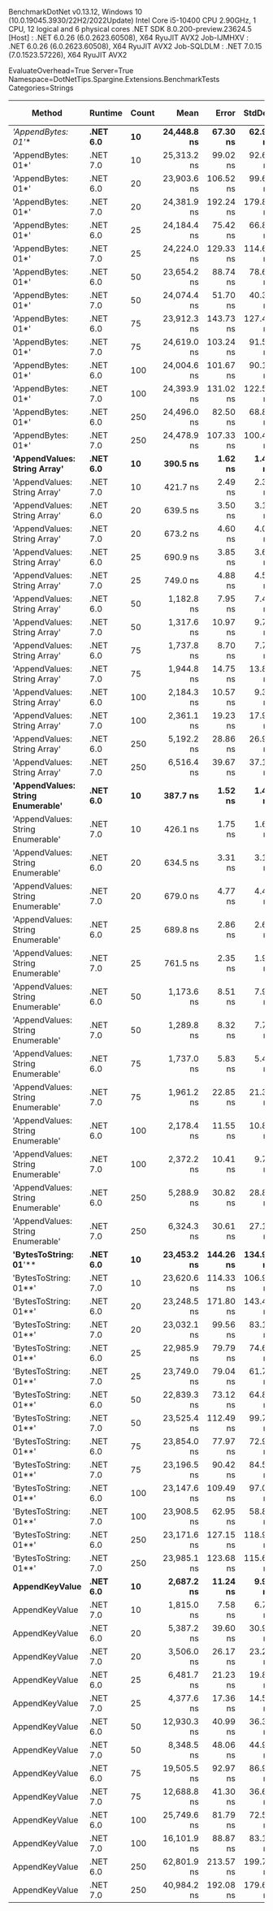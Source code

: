 
BenchmarkDotNet v0.13.12, Windows 10 (10.0.19045.3930/22H2/2022Update)
Intel Core i5-10400 CPU 2.90GHz, 1 CPU, 12 logical and 6 physical cores
.NET SDK 8.0.200-preview.23624.5
  [Host]     : .NET 6.0.26 (6.0.2623.60508), X64 RyuJIT AVX2
  Job-IJMHXV : .NET 6.0.26 (6.0.2623.60508), X64 RyuJIT AVX2
  Job-SQLDLM : .NET 7.0.15 (7.0.1523.57226), X64 RyuJIT AVX2

EvaluateOverhead=True  Server=True  Namespace=DotNetTips.Spargine.Extensions.BenchmarkTests  
Categories=Strings  

 Method                            | Runtime  | Count | Mean        | Error     | StdDev    | StdErr   | Min         | Q1          | Median      | Q3          | Max         | Op/s        | CI99.9% Margin | Iterations | Kurtosis | MValue | Skewness | Rank | LogicalGroup | Baseline | Code Size | Allocated |
---------------------------------- |--------- |------ |------------:|----------:|----------:|---------:|------------:|------------:|------------:|------------:|------------:|------------:|---------------:|-----------:|---------:|-------:|---------:|-----:|------------- |--------- |----------:|----------:|
 **'AppendBytes: 01*'**                | **.NET 6.0** | **10**    | **24,448.8 ns** |  **67.30 ns** |  **62.95 ns** | **16.25 ns** | **24,341.1 ns** | **24,402.0 ns** | **24,446.4 ns** | **24,489.3 ns** | **24,571.6 ns** |    **40,901.8** |      **67.301 ns** |      **15.00** |    **2.071** |  **2.000** |   **0.2677** |   **29** | *****            | **No**       |     **743 B** |  **44.66 KB** |
 'AppendBytes: 01*'                | .NET 7.0 | 10    | 25,313.2 ns |  99.02 ns |  92.63 ns | 23.92 ns | 25,151.2 ns | 25,249.9 ns | 25,308.9 ns | 25,364.7 ns | 25,513.6 ns |    39,505.1 |      99.024 ns |      15.00 |    2.483 |  2.000 |   0.3299 |   30 | *            | No       |   1,511 B |  44.66 KB |
 'AppendBytes: 01*'                | .NET 6.0 | 20    | 23,903.6 ns | 106.52 ns |  99.64 ns | 25.73 ns | 23,773.2 ns | 23,810.9 ns | 23,921.1 ns | 23,947.3 ns | 24,085.4 ns |    41,834.6 |     106.522 ns |      15.00 |    1.770 |  2.000 |   0.2122 |   29 | *            | No       |     743 B |  44.66 KB |
 'AppendBytes: 01*'                | .NET 7.0 | 20    | 24,381.9 ns | 192.24 ns | 179.82 ns | 46.43 ns | 24,054.5 ns | 24,235.2 ns | 24,388.3 ns | 24,486.1 ns | 24,662.3 ns |    41,014.0 |     192.236 ns |      15.00 |    1.908 |  2.000 |   0.0190 |   29 | *            | No       |   1,511 B |  44.66 KB |
 'AppendBytes: 01*'                | .NET 6.0 | 25    | 24,184.4 ns |  75.42 ns |  66.86 ns | 17.87 ns | 24,050.1 ns | 24,143.3 ns | 24,169.1 ns | 24,239.2 ns | 24,279.0 ns |    41,349.0 |      75.423 ns |      14.00 |    1.967 |  2.000 |  -0.2496 |   29 | *            | No       |     743 B |  44.66 KB |
 'AppendBytes: 01*'                | .NET 7.0 | 25    | 24,224.0 ns | 129.33 ns | 114.65 ns | 30.64 ns | 24,066.5 ns | 24,144.4 ns | 24,223.4 ns | 24,269.9 ns | 24,457.1 ns |    41,281.4 |     129.330 ns |      14.00 |    2.034 |  2.000 |   0.4356 |   29 | *            | No       |   1,511 B |  44.66 KB |
 'AppendBytes: 01*'                | .NET 6.0 | 50    | 23,654.2 ns |  88.74 ns |  78.66 ns | 21.02 ns | 23,533.2 ns | 23,601.9 ns | 23,648.3 ns | 23,695.0 ns | 23,829.5 ns |    42,275.8 |      88.739 ns |      14.00 |    2.575 |  2.000 |   0.3928 |   29 | *            | No       |     743 B |  44.66 KB |
 'AppendBytes: 01*'                | .NET 7.0 | 50    | 24,074.4 ns |  51.70 ns |  40.37 ns | 11.65 ns | 23,997.9 ns | 24,055.3 ns | 24,085.2 ns | 24,103.2 ns | 24,124.5 ns |    41,537.9 |      51.702 ns |      12.00 |    1.984 |  2.000 |  -0.6201 |   29 | *            | No       |   1,511 B |  44.66 KB |
 'AppendBytes: 01*'                | .NET 6.0 | 75    | 23,912.3 ns | 143.73 ns | 127.41 ns | 34.05 ns | 23,666.3 ns | 23,838.4 ns | 23,906.6 ns | 23,994.2 ns | 24,151.4 ns |    41,819.4 |     143.727 ns |      14.00 |    2.319 |  2.000 |  -0.0147 |   29 | *            | No       |     743 B |  44.66 KB |
 'AppendBytes: 01*'                | .NET 7.0 | 75    | 24,619.0 ns | 103.24 ns |  91.52 ns | 24.46 ns | 24,497.8 ns | 24,527.0 ns | 24,621.2 ns | 24,689.7 ns | 24,793.0 ns |    40,619.0 |     103.238 ns |      14.00 |    1.708 |  2.000 |   0.1596 |   29 | *            | No       |   1,511 B |  44.66 KB |
 'AppendBytes: 01*'                | .NET 6.0 | 100   | 24,004.6 ns | 101.67 ns |  90.13 ns | 24.09 ns | 23,869.7 ns | 23,946.8 ns | 24,001.5 ns | 24,040.4 ns | 24,208.8 ns |    41,658.7 |     101.671 ns |      14.00 |    2.743 |  2.000 |   0.4123 |   29 | *            | No       |     743 B |  44.66 KB |
 'AppendBytes: 01*'                | .NET 7.0 | 100   | 24,393.9 ns | 131.02 ns | 122.56 ns | 31.64 ns | 24,184.5 ns | 24,340.5 ns | 24,422.3 ns | 24,475.4 ns | 24,575.4 ns |    40,993.8 |     131.024 ns |      15.00 |    1.995 |  2.000 |  -0.5422 |   29 | *            | No       |   1,511 B |  44.66 KB |
 'AppendBytes: 01*'                | .NET 6.0 | 250   | 24,496.0 ns |  82.50 ns |  68.89 ns | 19.11 ns | 24,376.1 ns | 24,443.7 ns | 24,499.0 ns | 24,543.0 ns | 24,587.0 ns |    40,823.1 |      82.499 ns |      13.00 |    1.637 |  2.000 |  -0.2224 |   29 | *            | No       |     743 B |  44.66 KB |
 'AppendBytes: 01*'                | .NET 7.0 | 250   | 24,478.9 ns | 107.33 ns | 100.40 ns | 25.92 ns | 24,317.3 ns | 24,417.1 ns | 24,461.3 ns | 24,570.5 ns | 24,628.5 ns |    40,851.5 |     107.331 ns |      15.00 |    1.699 |  2.000 |   0.0085 |   29 | *            | No       |   1,511 B |  44.66 KB |
 **'AppendValues: String Array'**      | **.NET 6.0** | **10**    |    **390.5 ns** |   **1.62 ns** |   **1.44 ns** |  **0.38 ns** |    **388.9 ns** |    **389.4 ns** |    **390.2 ns** |    **391.6 ns** |    **393.0 ns** | **2,560,566.3** |       **1.619 ns** |      **14.00** |    **1.645** |  **2.000** |   **0.4667** |    **1** | *****            | **No**       |     **703 B** |   **1.37 KB** |
 'AppendValues: String Array'      | .NET 7.0 | 10    |    421.7 ns |   2.49 ns |   2.33 ns |  0.60 ns |    417.7 ns |    420.3 ns |    421.9 ns |    423.4 ns |    424.8 ns | 2,371,418.3 |       2.486 ns |      15.00 |    1.730 |  2.000 |  -0.2783 |    2 | *            | No       |   1,444 B |   1.37 KB |
 'AppendValues: String Array'      | .NET 6.0 | 20    |    639.5 ns |   3.50 ns |   3.11 ns |  0.83 ns |    633.6 ns |    637.0 ns |    640.1 ns |    642.4 ns |    642.5 ns | 1,563,659.3 |       3.503 ns |      14.00 |    1.779 |  2.000 |  -0.6223 |    3 | *            | No       |     703 B |   2.27 KB |
 'AppendValues: String Array'      | .NET 7.0 | 20    |    673.2 ns |   4.60 ns |   4.08 ns |  1.09 ns |    663.2 ns |    670.4 ns |    674.3 ns |    675.2 ns |    679.1 ns | 1,485,453.3 |       4.604 ns |      14.00 |    3.176 |  2.000 |  -0.7887 |    4 | *            | No       |   1,444 B |   2.27 KB |
 'AppendValues: String Array'      | .NET 6.0 | 25    |    690.9 ns |   3.85 ns |   3.60 ns |  0.93 ns |    682.0 ns |    689.3 ns |    691.4 ns |    693.5 ns |    696.2 ns | 1,447,368.8 |       3.849 ns |      15.00 |    3.139 |  2.000 |  -0.7864 |    5 | *            | No       |     703 B |   2.44 KB |
 'AppendValues: String Array'      | .NET 7.0 | 25    |    749.0 ns |   4.88 ns |   4.57 ns |  1.18 ns |    742.9 ns |    744.7 ns |    750.1 ns |    752.5 ns |    757.5 ns | 1,335,033.9 |       4.884 ns |      15.00 |    1.659 |  2.000 |   0.0794 |    6 | *            | No       |   1,444 B |   2.44 KB |
 'AppendValues: String Array'      | .NET 6.0 | 50    |  1,182.8 ns |   7.95 ns |   7.44 ns |  1.92 ns |  1,169.8 ns |  1,178.0 ns |  1,184.8 ns |  1,187.4 ns |  1,194.5 ns |   845,468.2 |       7.951 ns |      15.00 |    1.770 |  2.000 |  -0.1397 |    8 | *            | No       |     703 B |   4.34 KB |
 'AppendValues: String Array'      | .NET 7.0 | 50    |  1,317.6 ns |  10.97 ns |   9.72 ns |  2.60 ns |  1,297.4 ns |  1,312.9 ns |  1,316.3 ns |  1,321.6 ns |  1,335.4 ns |   758,983.1 |      10.968 ns |      14.00 |    2.824 |  2.000 |   0.1103 |   10 | *            | No       |   1,444 B |   4.34 KB |
 'AppendValues: String Array'      | .NET 6.0 | 75    |  1,737.8 ns |   8.70 ns |   7.71 ns |  2.06 ns |  1,721.3 ns |  1,732.3 ns |  1,739.9 ns |  1,743.7 ns |  1,748.0 ns |   575,442.1 |       8.701 ns |      14.00 |    2.185 |  2.000 |  -0.6502 |   11 | *            | No       |     703 B |   7.23 KB |
 'AppendValues: String Array'      | .NET 7.0 | 75    |  1,944.8 ns |  14.75 ns |  13.80 ns |  3.56 ns |  1,918.1 ns |  1,936.9 ns |  1,948.3 ns |  1,951.3 ns |  1,971.4 ns |   514,196.9 |      14.751 ns |      15.00 |    2.339 |  2.000 |  -0.1606 |   13 | *            | No       |   1,444 B |   7.23 KB |
 'AppendValues: String Array'      | .NET 6.0 | 100   |  2,184.3 ns |  10.57 ns |   9.37 ns |  2.50 ns |  2,167.7 ns |  2,179.1 ns |  2,182.4 ns |  2,186.9 ns |  2,201.3 ns |   457,820.6 |      10.570 ns |      14.00 |    2.215 |  2.000 |   0.3655 |   14 | *            | No       |     703 B |   8.07 KB |
 'AppendValues: String Array'      | .NET 7.0 | 100   |  2,361.1 ns |  19.23 ns |  17.99 ns |  4.65 ns |  2,338.5 ns |  2,345.9 ns |  2,357.8 ns |  2,369.5 ns |  2,401.7 ns |   423,528.8 |      19.234 ns |      15.00 |    2.498 |  2.000 |   0.7430 |   15 | *            | No       |   1,444 B |   8.07 KB |
 'AppendValues: String Array'      | .NET 6.0 | 250   |  5,192.2 ns |  28.86 ns |  26.99 ns |  6.97 ns |  5,146.6 ns |  5,180.0 ns |  5,186.0 ns |  5,206.7 ns |  5,242.5 ns |   192,595.8 |      28.855 ns |      15.00 |    2.204 |  2.000 |   0.1546 |   19 | *            | No       |     703 B |  25.19 KB |
 'AppendValues: String Array'      | .NET 7.0 | 250   |  6,516.4 ns |  39.67 ns |  37.10 ns |  9.58 ns |  6,464.9 ns |  6,486.8 ns |  6,525.9 ns |  6,539.9 ns |  6,595.2 ns |   153,459.3 |      39.665 ns |      15.00 |    2.097 |  2.000 |   0.4047 |   23 | *            | No       |   1,444 B |  25.19 KB |
 **'AppendValues: String Enumerable'** | **.NET 6.0** | **10**    |    **387.7 ns** |   **1.52 ns** |   **1.42 ns** |  **0.37 ns** |    **385.3 ns** |    **386.4 ns** |    **388.1 ns** |    **388.9 ns** |    **389.5 ns** | **2,579,168.5** |       **1.517 ns** |      **15.00** |    **1.531** |  **2.000** |  **-0.3525** |    **1** | *****            | **No**       |     **794 B** |   **1.37 KB** |
 'AppendValues: String Enumerable' | .NET 7.0 | 10    |    426.1 ns |   1.75 ns |   1.63 ns |  0.42 ns |    423.3 ns |    425.0 ns |    426.7 ns |    427.0 ns |    429.0 ns | 2,346,915.6 |       1.745 ns |      15.00 |    1.868 |  2.000 |  -0.1275 |    2 | *            | No       |   1,904 B |   1.37 KB |
 'AppendValues: String Enumerable' | .NET 6.0 | 20    |    634.5 ns |   3.31 ns |   3.10 ns |  0.80 ns |    628.0 ns |    632.6 ns |    635.0 ns |    636.9 ns |    639.1 ns | 1,576,097.2 |       3.312 ns |      15.00 |    2.088 |  2.000 |  -0.2871 |    3 | *            | No       |     794 B |   2.27 KB |
 'AppendValues: String Enumerable' | .NET 7.0 | 20    |    679.0 ns |   4.77 ns |   4.46 ns |  1.15 ns |    672.3 ns |    675.9 ns |    677.6 ns |    681.7 ns |    688.7 ns | 1,472,780.6 |       4.772 ns |      15.00 |    2.276 |  2.000 |   0.5614 |    4 | *            | No       |   1,904 B |   2.27 KB |
 'AppendValues: String Enumerable' | .NET 6.0 | 25    |    689.8 ns |   2.86 ns |   2.67 ns |  0.69 ns |    685.1 ns |    688.5 ns |    689.5 ns |    691.7 ns |    694.8 ns | 1,449,667.0 |       2.856 ns |      15.00 |    2.195 |  2.000 |   0.0920 |    5 | *            | No       |     794 B |   2.44 KB |
 'AppendValues: String Enumerable' | .NET 7.0 | 25    |    761.5 ns |   2.35 ns |   1.96 ns |  0.54 ns |    758.3 ns |    760.2 ns |    760.9 ns |    762.8 ns |    764.7 ns | 1,313,175.2 |       2.351 ns |      13.00 |    1.721 |  2.000 |   0.1660 |    7 | *            | No       |   1,904 B |   2.44 KB |
 'AppendValues: String Enumerable' | .NET 6.0 | 50    |  1,173.6 ns |   8.51 ns |   7.96 ns |  2.05 ns |  1,156.1 ns |  1,170.8 ns |  1,175.2 ns |  1,178.7 ns |  1,186.5 ns |   852,045.5 |       8.506 ns |      15.00 |    2.689 |  2.000 |  -0.5469 |    8 | *            | No       |     794 B |   4.34 KB |
 'AppendValues: String Enumerable' | .NET 7.0 | 50    |  1,289.8 ns |   8.32 ns |   7.78 ns |  2.01 ns |  1,276.7 ns |  1,286.1 ns |  1,289.3 ns |  1,294.7 ns |  1,302.8 ns |   775,320.6 |       8.315 ns |      15.00 |    1.935 |  2.000 |  -0.0189 |    9 | *            | No       |   1,904 B |   4.34 KB |
 'AppendValues: String Enumerable' | .NET 6.0 | 75    |  1,737.0 ns |   5.83 ns |   5.46 ns |  1.41 ns |  1,723.6 ns |  1,735.0 ns |  1,738.6 ns |  1,740.9 ns |  1,744.0 ns |   575,700.3 |       5.834 ns |      15.00 |    3.033 |  2.000 |  -0.9499 |   11 | *            | No       |     794 B |   7.23 KB |
 'AppendValues: String Enumerable' | .NET 7.0 | 75    |  1,961.2 ns |  22.85 ns |  21.38 ns |  5.52 ns |  1,925.2 ns |  1,947.7 ns |  1,955.0 ns |  1,976.6 ns |  2,003.9 ns |   509,898.1 |      22.854 ns |      15.00 |    2.076 |  2.000 |   0.2819 |   13 | *            | No       |   1,904 B |   7.23 KB |
 'AppendValues: String Enumerable' | .NET 6.0 | 100   |  2,178.4 ns |  11.55 ns |  10.81 ns |  2.79 ns |  2,165.6 ns |  2,171.3 ns |  2,175.0 ns |  2,183.8 ns |  2,198.3 ns |   459,056.7 |      11.555 ns |      15.00 |    1.999 |  2.000 |   0.6592 |   14 | *            | No       |     794 B |   8.07 KB |
 'AppendValues: String Enumerable' | .NET 7.0 | 100   |  2,372.2 ns |  10.41 ns |   9.73 ns |  2.51 ns |  2,353.8 ns |  2,365.7 ns |  2,370.7 ns |  2,380.7 ns |  2,387.9 ns |   421,542.6 |      10.406 ns |      15.00 |    1.832 |  2.000 |  -0.1115 |   15 | *            | No       |   1,904 B |   8.07 KB |
 'AppendValues: String Enumerable' | .NET 6.0 | 250   |  5,288.9 ns |  30.82 ns |  28.83 ns |  7.44 ns |  5,253.2 ns |  5,261.5 ns |  5,290.5 ns |  5,303.4 ns |  5,347.6 ns |   189,075.3 |      30.821 ns |      15.00 |    2.052 |  2.000 |   0.4245 |   20 | *            | No       |     794 B |  25.19 KB |
 'AppendValues: String Enumerable' | .NET 7.0 | 250   |  6,324.3 ns |  30.61 ns |  27.14 ns |  7.25 ns |  6,273.2 ns |  6,314.1 ns |  6,334.1 ns |  6,340.8 ns |  6,370.1 ns |   158,120.0 |      30.613 ns |      14.00 |    2.396 |  2.000 |  -0.5305 |   22 | *            | No       |   1,904 B |  25.19 KB |
 **'BytesToString: 01**'**             | **.NET 6.0** | **10**    | **23,453.2 ns** | **144.26 ns** | **134.94 ns** | **34.84 ns** | **23,291.5 ns** | **23,348.0 ns** | **23,392.2 ns** | **23,570.1 ns** | **23,704.8 ns** |    **42,638.1** |     **144.264 ns** |      **15.00** |    **1.597** |  **2.000** |   **0.4751** |   **29** | *****            | **No**       |     **525 B** |  **36.03 KB** |
 'BytesToString: 01**'             | .NET 7.0 | 10    | 23,620.6 ns | 114.33 ns | 106.94 ns | 27.61 ns | 23,449.8 ns | 23,537.4 ns | 23,583.2 ns | 23,723.6 ns | 23,757.7 ns |    42,335.9 |     114.328 ns |      15.00 |    1.300 |  2.000 |  -0.0697 |   29 | *            | No       |     509 B |  36.03 KB |
 'BytesToString: 01**'             | .NET 6.0 | 20    | 23,248.5 ns | 171.80 ns | 143.46 ns | 39.79 ns | 23,077.0 ns | 23,143.5 ns | 23,240.9 ns | 23,257.3 ns | 23,625.9 ns |    43,013.6 |     171.798 ns |      13.00 |    4.011 |  2.000 |   1.2409 |   29 | *            | No       |     525 B |  36.03 KB |
 'BytesToString: 01**'             | .NET 7.0 | 20    | 23,032.1 ns |  99.56 ns |  83.14 ns | 23.06 ns | 22,871.5 ns | 22,985.2 ns | 23,030.0 ns | 23,102.5 ns | 23,150.3 ns |    43,417.7 |      99.558 ns |      13.00 |    1.890 |  2.000 |  -0.3013 |   29 | *            | No       |     509 B |  36.03 KB |
 'BytesToString: 01**'             | .NET 6.0 | 25    | 22,985.9 ns |  79.79 ns |  74.64 ns | 19.27 ns | 22,894.2 ns | 22,928.8 ns | 22,976.5 ns | 23,008.3 ns | 23,122.3 ns |    43,504.9 |      79.795 ns |      15.00 |    2.089 |  2.000 |   0.7166 |   29 | *            | No       |     525 B |  36.03 KB |
 'BytesToString: 01**'             | .NET 7.0 | 25    | 23,749.0 ns |  79.04 ns |  61.71 ns | 17.81 ns | 23,657.7 ns | 23,700.6 ns | 23,757.5 ns | 23,797.4 ns | 23,827.0 ns |    42,107.0 |      79.044 ns |      12.00 |    1.281 |  2.000 |  -0.1380 |   29 | *            | No       |     509 B |  36.03 KB |
 'BytesToString: 01**'             | .NET 6.0 | 50    | 22,839.3 ns |  73.12 ns |  64.82 ns | 17.32 ns | 22,735.9 ns | 22,801.4 ns | 22,835.6 ns | 22,880.6 ns | 22,954.2 ns |    43,784.2 |      73.123 ns |      14.00 |    1.969 |  2.000 |   0.1162 |   29 | *            | No       |     525 B |  36.03 KB |
 'BytesToString: 01**'             | .NET 7.0 | 50    | 23,525.4 ns | 112.49 ns |  99.72 ns | 26.65 ns | 23,340.3 ns | 23,483.5 ns | 23,521.7 ns | 23,576.8 ns | 23,723.8 ns |    42,507.3 |     112.489 ns |      14.00 |    2.406 |  2.000 |   0.1078 |   29 | *            | No       |     509 B |  36.03 KB |
 'BytesToString: 01**'             | .NET 6.0 | 75    | 23,854.0 ns |  77.97 ns |  72.94 ns | 18.83 ns | 23,683.1 ns | 23,810.1 ns | 23,854.8 ns | 23,919.8 ns | 23,941.3 ns |    41,921.6 |      77.974 ns |      15.00 |    2.587 |  2.000 |  -0.6243 |   29 | *            | No       |     525 B |  36.03 KB |
 'BytesToString: 01**'             | .NET 7.0 | 75    | 23,196.5 ns |  90.42 ns |  84.58 ns | 21.84 ns | 23,054.7 ns | 23,133.3 ns | 23,201.0 ns | 23,247.8 ns | 23,337.1 ns |    43,110.0 |      90.417 ns |      15.00 |    1.819 |  2.000 |   0.0619 |   29 | *            | No       |     509 B |  36.03 KB |
 'BytesToString: 01**'             | .NET 6.0 | 100   | 23,147.6 ns | 109.49 ns |  97.06 ns | 25.94 ns | 23,013.6 ns | 23,084.4 ns | 23,149.2 ns | 23,184.6 ns | 23,313.6 ns |    43,201.0 |     109.486 ns |      14.00 |    1.831 |  2.000 |   0.3355 |   29 | *            | No       |     525 B |  36.03 KB |
 'BytesToString: 01**'             | .NET 7.0 | 100   | 23,908.5 ns |  62.95 ns |  58.88 ns | 15.20 ns | 23,818.5 ns | 23,866.0 ns | 23,922.4 ns | 23,952.2 ns | 24,014.0 ns |    41,826.1 |      62.945 ns |      15.00 |    1.797 |  2.000 |  -0.1279 |   29 | *            | No       |     509 B |  36.03 KB |
 'BytesToString: 01**'             | .NET 6.0 | 250   | 23,171.6 ns | 127.15 ns | 118.93 ns | 30.71 ns | 23,024.7 ns | 23,088.6 ns | 23,150.8 ns | 23,224.3 ns | 23,417.1 ns |    43,156.3 |     127.146 ns |      15.00 |    2.634 |  2.000 |   0.8299 |   29 | *            | No       |     525 B |  36.03 KB |
 'BytesToString: 01**'             | .NET 7.0 | 250   | 23,985.1 ns | 123.68 ns | 115.69 ns | 29.87 ns | 23,853.4 ns | 23,885.0 ns | 23,965.7 ns | 24,062.1 ns | 24,259.7 ns |    41,692.6 |     123.682 ns |      15.00 |    2.575 |  2.000 |   0.6960 |   29 | *            | No       |     509 B |  36.03 KB |
 **AppendKeyValue**                    | **.NET 6.0** | **10**    |  **2,687.2 ns** |  **11.24 ns** |   **9.97 ns** |  **2.66 ns** |  **2,676.2 ns** |  **2,680.8 ns** |  **2,684.2 ns** |  **2,689.9 ns** |  **2,710.8 ns** |   **372,128.4** |      **11.243 ns** |      **14.00** |    **2.918** |  **2.000** |   **1.0049** |   **16** | *****            | **No**       |   **1,375 B** |    **2.6 KB** |
 AppendKeyValue                    | .NET 7.0 | 10    |  1,815.0 ns |   7.58 ns |   6.72 ns |  1.79 ns |  1,801.5 ns |  1,810.7 ns |  1,814.6 ns |  1,818.8 ns |  1,827.8 ns |   550,950.3 |       7.575 ns |      14.00 |    2.470 |  2.000 |  -0.0901 |   12 | *            | No       |   2,460 B |    2.6 KB |
 AppendKeyValue                    | .NET 6.0 | 20    |  5,387.2 ns |  39.60 ns |  30.92 ns |  8.93 ns |  5,338.1 ns |  5,373.4 ns |  5,388.0 ns |  5,405.8 ns |  5,442.4 ns |   185,624.7 |      39.603 ns |      12.00 |    1.937 |  2.000 |  -0.0367 |   21 | *            | No       |   1,375 B |   4.84 KB |
 AppendKeyValue                    | .NET 7.0 | 20    |  3,506.0 ns |  26.17 ns |  23.20 ns |  6.20 ns |  3,471.2 ns |  3,492.7 ns |  3,508.3 ns |  3,521.3 ns |  3,548.2 ns |   285,223.1 |      26.169 ns |      14.00 |    1.825 |  2.000 |   0.1357 |   17 | *            | No       |   2,460 B |   4.84 KB |
 AppendKeyValue                    | .NET 6.0 | 25    |  6,481.7 ns |  21.23 ns |  19.86 ns |  5.13 ns |  6,453.8 ns |  6,466.3 ns |  6,475.5 ns |  6,497.6 ns |  6,511.7 ns |   154,281.0 |      21.229 ns |      15.00 |    1.512 |  2.000 |   0.3312 |   23 | *            | No       |   1,375 B |   5.41 KB |
 AppendKeyValue                    | .NET 7.0 | 25    |  4,377.6 ns |  17.36 ns |  14.50 ns |  4.02 ns |  4,353.5 ns |  4,369.3 ns |  4,379.7 ns |  4,383.8 ns |  4,403.9 ns |   228,436.7 |      17.363 ns |      13.00 |    2.252 |  2.000 |  -0.0632 |   18 | *            | No       |   2,460 B |   5.41 KB |
 AppendKeyValue                    | .NET 6.0 | 50    | 12,930.3 ns |  40.99 ns |  36.34 ns |  9.71 ns | 12,875.8 ns | 12,898.1 ns | 12,943.2 ns | 12,950.6 ns | 12,998.7 ns |    77,337.5 |      40.994 ns |      14.00 |    1.863 |  2.000 |  -0.0520 |   26 | *            | No       |   1,375 B |  10.38 KB |
 AppendKeyValue                    | .NET 7.0 | 50    |  8,348.5 ns |  48.06 ns |  44.96 ns | 11.61 ns |  8,272.1 ns |  8,313.6 ns |  8,337.6 ns |  8,390.9 ns |  8,408.4 ns |   119,781.8 |      48.061 ns |      15.00 |    1.457 |  2.000 |  -0.0135 |   24 | *            | No       |   2,460 B |  10.38 KB |
 AppendKeyValue                    | .NET 6.0 | 75    | 19,505.5 ns |  92.97 ns |  86.96 ns | 22.45 ns | 19,390.1 ns | 19,443.6 ns | 19,483.7 ns | 19,541.8 ns | 19,686.7 ns |    51,267.6 |      92.970 ns |      15.00 |    2.491 |  2.000 |   0.7007 |   28 | *            | No       |   1,375 B |  17.34 KB |
 AppendKeyValue                    | .NET 7.0 | 75    | 12,688.8 ns |  41.30 ns |  36.61 ns |  9.78 ns | 12,607.9 ns | 12,681.1 ns | 12,688.5 ns | 12,709.6 ns | 12,748.8 ns |    78,809.6 |      41.300 ns |      14.00 |    2.817 |  2.000 |  -0.5342 |   25 | *            | No       |   2,460 B |  17.34 KB |
 AppendKeyValue                    | .NET 6.0 | 100   | 25,749.6 ns |  81.79 ns |  72.51 ns | 19.38 ns | 25,656.1 ns | 25,710.6 ns | 25,740.7 ns | 25,787.9 ns | 25,925.9 ns |    38,835.5 |      81.794 ns |      14.00 |    3.081 |  2.000 |   0.7683 |   31 | *            | No       |   1,375 B |  20.24 KB |
 AppendKeyValue                    | .NET 7.0 | 100   | 16,101.9 ns |  88.87 ns |  83.13 ns | 21.46 ns | 15,955.4 ns | 16,037.5 ns | 16,110.5 ns | 16,169.2 ns | 16,226.6 ns |    62,104.4 |      88.867 ns |      15.00 |    1.710 |  2.000 |  -0.0548 |   27 | *            | No       |   2,460 B |  20.22 KB |
 AppendKeyValue                    | .NET 6.0 | 250   | 62,801.9 ns | 213.57 ns | 199.77 ns | 51.58 ns | 62,426.4 ns | 62,669.0 ns | 62,772.8 ns | 62,954.8 ns | 63,187.0 ns |    15,923.1 |     213.568 ns |      15.00 |    2.218 |  2.000 |   0.1931 |   33 | *            | No       |   1,375 B |  61.38 KB |
 AppendKeyValue                    | .NET 7.0 | 250   | 40,984.2 ns | 192.08 ns | 179.67 ns | 46.39 ns | 40,712.4 ns | 40,823.3 ns | 41,013.2 ns | 41,091.7 ns | 41,297.6 ns |    24,399.7 |     192.076 ns |      15.00 |    1.606 |  2.000 |   0.1036 |   32 | *            | No       |   2,460 B |  61.37 KB |
